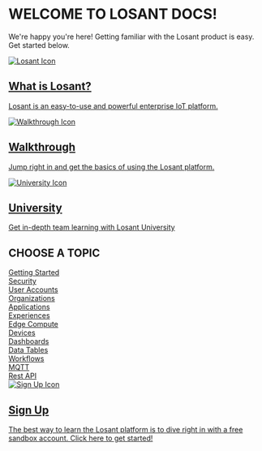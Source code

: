 <h1 style="text-transform: uppercase">Welcome to Losant Docs!</h1>

We're happy you're here! Getting familiar with the Losant product is easy. Get started below.

<div class="row docs-sections">
  <div class="col-md-4">
    <a href="/getting-started/what-is-losant/">
      <div class="content">
        <img src="/images/losant-icon.svg" class="icon" alt="Losant Icon" />
        <h2>What is Losant?</h2>
        <p>Losant is an easy-to-use and powerful enterprise IoT platform.</p>
      </div>
    </a>
  </div>
  <div class="col-md-4">
    <a href="/getting-started/walkthrough/">
      <div class="content">
        <img src="/images/walkthrough-icon.svg" class="icon" alt="Walkthrough Icon" />
        <h2>Walkthrough</h2>
        <p>Jump right in and get the basics of using the Losant platform.</p>
      </div>
    </a>
  </div>
  <div class="col-md-4">
    <a href="/university/overview/">
      <div class="content">
        <img src="/images/university-icon.svg" class="icon" alt="University Icon" />
        <h2>University</h2>
        <p>Get in-depth team learning with Losant University</p>
      </div>
    </a>
  </div>
</div>

<h2 style="text-transform: uppercase">Choose a Topic</h2>

<div class="row topics">
  <div class="col-xs-6 col-sm-4 col-md-3"><a href="/getting-started/what-is-losant/">Getting Started</a></div>
  <div class="col-xs-6 col-sm-4 col-md-3"><a href="/security/">Security</a></div>
  <div class="col-xs-6 col-sm-4 col-md-3"><a href="/user-accounts/overview/">User Accounts</a></div>
  <div class="col-xs-6 col-sm-4 col-md-3"><a href="/organizations/overview/">Organizations</a></div>
  <div class="col-xs-6 col-sm-4 col-md-3"><a href="/applications/overview/">Applications</a></div>
  <div class="col-xs-6 col-sm-4 col-md-3"><a href="/experiences/overview/">Experiences</a></div>
  <div class="col-xs-6 col-sm-4 col-md-3"><a href="/edge-compute/overview/">Edge Compute</a></div>
  <div class="col-xs-6 col-sm-4 col-md-3"><a href="/devices/overview/">Devices</a></div>
  <div class="col-xs-6 col-sm-4 col-md-3"><a href="/dashboards/overview/">Dashboards</a></div>
  <div class="col-xs-6 col-sm-4 col-md-3"><a href="/data-tables/overview/">Data Tables</a></div>
  <div class="col-xs-6 col-sm-4 col-md-3"><a href="/workflows/overview/">Workflows</a></div>
  <div class="col-xs-6 col-sm-4 col-md-3"><a href="/mqtt/overview/">MQTT</a></div>
  <div class="col-xs-6 col-sm-4 col-md-3"><a href="/rest-api/overview/">Rest API</a></div>
</div>
<div class="row">
  <div class="col-sm-12">
    <div class="docs-sections bottom-callout">
      <a href="https://accounts.losant.com/create-account?utm_campaign=Docs&utm_source=Docs" target="_blank">
        <div class="content">
          <img src="/images/sign-up-icon.svg" class="icon" alt="Sign Up Icon" />
          <h2 class="button">Sign Up</h2>
          <p>The best way to learn the Losant platform is to dive right in with a free sandbox account. Click here to get started!</p>
        </div>
      </a>
    </div>
  </div>
</div>
